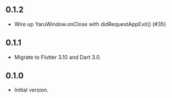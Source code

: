 ## 0.1.2

- Wire up YaruWindow.onClose with didRequestAppExit() (#35)

## 0.1.1

- Migrate to Flutter 3.10 and Dart 3.0.

## 0.1.0

- Initial version.
